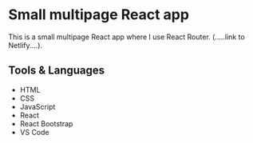 # Small multipage React app

This is a small multipage React app where I use React Router. 
(.....link to Netlify....).

## Tools & Languages
- HTML
- CSS
- JavaScript
- React 
- React Bootstrap
- VS Code


